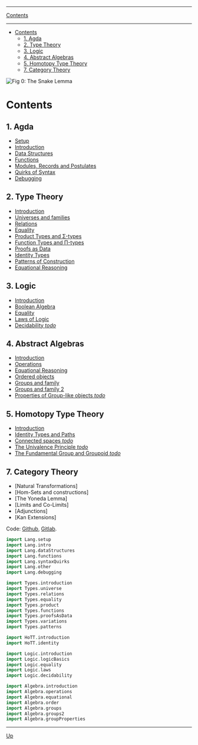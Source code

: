 ****
[Contents](contents.html)

<!-- START doctoc generated TOC please keep comment here to allow auto update -->
<!-- DON'T EDIT THIS SECTION, INSTEAD RE-RUN doctoc TO UPDATE -->
****

- [Contents](#contents)
  - [1. Agda](#1-agda)
  - [2. Type Theory](#2-type-theory)
  - [3. Logic](#3-logic)
  - [4. Abstract Algebras](#4-abstract-algebras)
  - [5. Homotopy Type Theory](#5-homotopy-type-theory)
  - [7. Category Theory](#7-category-theory)

<!-- END doctoc generated TOC please keep comment here to allow auto update -->

![Fig 0: The Snake Lemma](./cover.png)

# Contents

## 1. Agda

  - [Setup](./Lang.setup.html)
  - [Introduction](./Lang.intro.html)
  - [Data Structures](./Lang.dataStructures.html)
  - [Functions](./Lang.functions.html)
  - [Modules, Records and Postulates](./Lang.other.html)
  - [Quirks of Syntax](./Lang.syntaxQuirks.html)
  - [Debugging](./Lang.debugging.html)

## 2. Type Theory

  - [Introduction](./Types.introduction.html)
  - [Universes and families](./Types.universe.html)
  - [Relations](./Types.relations.html)
  - [Equality](./Types.equality.html)
  - [Product Types and Σ-types](./Types.product.html)
  - [Function Types and Π-types](./Types.functions.html)
  - [Proofs as Data](./Types.proofsAsData.html)
  - [Identity Types](./Types.variations.html)
  - [Patterns of Construction](./Types.patterns.html)
  - [Equational Reasoning](./Types.equational.html)

## 3. Logic

  - [Introduction](./Logic.introduction.html)
  - [Boolean Algebra](./Logic.logicBasics.html)
  - [Equality](./Logic.equality.html)
  - [Laws of Logic](./Logic.laws.html)
  - [Decidability *todo*](./Logic.decidability.html)

## 4. Abstract Algebras

  - [Introduction](./Algebra.introduction.html)
  - [Operations](./Algebra.operations.html)
  - [Equational Reasoning](./Algebra.equational.html)
  - [Ordered objects](./Algebra.order.html)
  - [Groups and family](./Algebra.groups.html)
  - [Groups and family 2](./Algebra.groups2.html)
  - [Properties of Group-like objects *todo*](./Algebra.groupProperties.html)
  <!-- - [Rings and family](./Algebra.rings.html) -->
  <!-- - [Properties of Ring-like objects](./Algebra.ringProperties.html) -->


<!-- ## 4. Algebraic Geometry

  - [Introduction](./AlgebraicGeometry.introduction.html)

 -->

## 5. Homotopy Type Theory

  - [Introduction](./HoTT.introduction.html)
  - [Identity Types and Paths](./HoTT.identity.html)
  - [Connected spaces *todo*](./HoTT/paths.html)
  - [The Univalence Principle *todo*](./HoTT/univalance.html)
  - [The Fundamental Group and Groupoid *todo*](./HoTT/fundamentalGroup.html)

<!-- - [The Seifert van-Kampen Theorem *todo*](./HoTT/vanKampen.html) -->


## 7. Category Theory

  - [Natural Transformations]
  - [Hom-Sets and constructions]
  - [The Yoneda Lemma]
  - [Limits and Co-Limits]
  - [Adjunctions]
  - [Kan Extensions]


Code: [Github](https://github.com/ixaxaar/monoid.space), [Gitlab](https://gitlab.com/ixaxaar/monoid.space).

```agda
import Lang.setup
import Lang.intro
import Lang.dataStructures
import Lang.functions
import Lang.syntaxQuirks
import Lang.other
import Lang.debugging

import Types.introduction
import Types.universe
import Types.relations
import Types.equality
import Types.product
import Types.functions
import Types.proofsAsData
import Types.variations
import Types.patterns

import HoTT.introduction
import HoTT.identity

import Logic.introduction
import Logic.logicBasics
import Logic.equality
import Logic.laws
import Logic.decidability

import Algebra.introduction
import Algebra.operations
import Algebra.equational
import Algebra.order
import Algebra.groups
import Algebra.groups2
import Algebra.groupProperties
```

****
[Up](contents.html)
